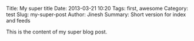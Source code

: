 Title: My super title
Date: 2013-03-21 10:20
Tags: first, awesome
Category: test
Slug: my-super-post
Author: Jinesh
Summary: Short version for index and feeds

This is the content of my super blog post.
